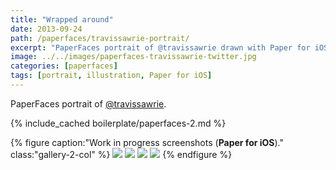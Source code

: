 ```yaml
---
title: "Wrapped around"
date: 2013-09-24
path: /paperfaces/travissawrie-portrait/
excerpt: "PaperFaces portrait of @travissawrie drawn with Paper for iOS on an iPad."
image: ../../images/paperfaces-travissawrie-twitter.jpg
categories: [paperfaces]
tags: [portrait, illustration, Paper for iOS]
---
```


PaperFaces portrait of <a href="https://twitter.com/travissawrie">@travissawrie</a>.

{% include_cached boilerplate/paperfaces-2.md %}

{% figure caption:"Work in progress screenshots (**Paper for iOS**)." class:"gallery-2-col" %}
[![](../../images/paperfaces-travissawrie-process-1-600.jpg)](../../images/paperfaces-travissawrie-process-1-lg.jpg)
[![](../../images/paperfaces-travissawrie-process-2-600.jpg)](../../images/paperfaces-travissawrie-process-2-lg.jpg)
[![](../../images/paperfaces-travissawrie-process-3-600.jpg)](../../images/paperfaces-travissawrie-process-3-lg.jpg)
[![](../../images/paperfaces-travissawrie-process-4-600.jpg)](../../images/paperfaces-travissawrie-process-4-lg.jpg)
{% endfigure %}

